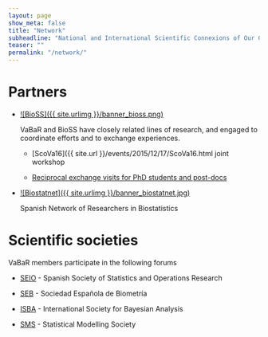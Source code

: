 ```yaml
---
layout: page
show_meta: false
title: "Network"
subheadline: "National and International Scientific Connexions of Our Group"
teaser: ""
permalink: "/network/"
---
```



# Partners

  - [![BioSS]({{ site.urlimg }}/banner_bioss.png)](http://www.bioss.ac.uk/)

    VaBaR and BioSS have closely related lines of research, and engaged to coordinate efforts and to exchange experiences.

    - [ScoVa16]({{ site.url }}/events/2015/12/17/ScoVa16.html joint workshop

    - [Reciprocal exchange visits for PhD students and post-docs](bioss-exchange)

  - [![Biostatnet]({{ site.urlimg }}/banner_biostatnet.jpg)](http://eio.usc.es/pub/biostatnet/)

    Spanish Network of Researchers in Biostatistics


# Scientific societies

VaBaR members participate in the following forums

- [SEIO](http://seio.es/) - Spanish Society of Statistics and Operations Research

- [SEB](http://www.biometricsociety.net/) - Sociedad Española de Biometría

- [ISBA](http://bayesian.org/) - International Society for Bayesian Analysis

- [SMS](http://www.statmod.org/) - Statistical Modelling Society
